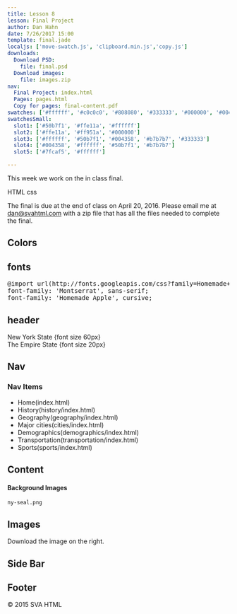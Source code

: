 ```yaml
---
title: Lesson 8
lesson: Final Project
author: Dan Hahn
date: 7/26/2017 15:00
template: final.jade
localjs: ['move-swatch.js', 'clipboard.min.js','copy.js']
downloads:
  Download PSD:
    file: final.psd
  Download images:
    file: images.zip
nav:
  Final Project: index.html
  Pages: pages.html
  Copy for pages: final-content.pdf
swatches: ['#ffffff', '#c0c0c0', '#808080', '#333333', '#000000', '#004358', '#181e47', '#ffe11a', '#ff951a', '#7fcaf5', '#50b7f1']
swatchesSmall:
  slot1: ['#50b7f1', '#ffe11a', '#ffffff']
  slot2: ['#ffe11a', '#ff951a', '#000000']
  slot3: ['#ffffff', '#50b7f1', '#004358', '#b7b7b7', '#333333']
  slot4: ['#004358', '#ffffff', '#50b7f1', '#b7b7b7']
  slot5: ['#7fcaf5', '#ffffff']

---
```


This week we work on the in class final.  <div><span class="badge badge--html"><i class="fa fa-html5"></i>HTML</span> <span class="badge badge--css"><i class="fa fa-css3"></i>css</span></div>

<span class="more"></span>

The final is due at the end of class on April 20, 2016.  Please email me at dan@svahtml.com with a zip file that has all the files needed to complete the final.

## Colors

<div id="swatches"></div>

## fonts

<pre class="text-content">
@import url(http://fonts.googleapis.com/css?family=Homemade+Apple|Montserrat);
font-family: 'Montserrat', sans-serif;
font-family: 'Homemade Apple', cursive;
</pre>

## header

<div id="slot1"></div>

New York State {font size 60px}<br>
The Empire State {font size 20px}

## Nav

<div id="slot2"></div>

### Nav Items

* Home(index.html)
* History(history/index.html)
* Geography(geography/index.html)
* Major cities(cities/index.html)
* Demographics(demographics/index.html)
* Transportation(transportation/index.html)
* Sports(sports/index.html)

## Content

<div id="slot3"></div>

#### Background Images

```
ny-seal.png
```

## Images

Download the image on the right.

## Side Bar

<div id="slot4"></div>

## Footer

<div id="slot5"></div>

© 2015 SVA HTML

